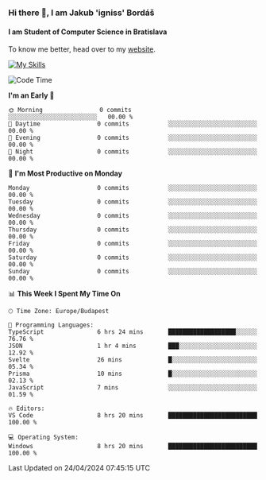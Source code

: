 ### Hi there 👋, I am Jakub 'igniss' Bordáš

#### I am Student of Computer Science in Bratislava
To know me better, head over to my [website](https://bordas.sk).

[![My Skills](https://skillicons.dev/icons?i=js,html,css,figma,svelte,java,kotlin,python,postgresql,typescript,nest,nodejs)](https://bordas.sk)


<!--START_SECTION:waka-->
![Code Time](http://img.shields.io/badge/Code%20Time-1%2C475%20hrs%2037%20mins-blue)

**I'm an Early 🐤** 

```text
🌞 Morning                0 commits           ░░░░░░░░░░░░░░░░░░░░░░░░░   00.00 % 
🌆 Daytime                0 commits           ░░░░░░░░░░░░░░░░░░░░░░░░░   00.00 % 
🌃 Evening                0 commits           ░░░░░░░░░░░░░░░░░░░░░░░░░   00.00 % 
🌙 Night                  0 commits           ░░░░░░░░░░░░░░░░░░░░░░░░░   00.00 % 
```
📅 **I'm Most Productive on Monday** 

```text
Monday                   0 commits           ░░░░░░░░░░░░░░░░░░░░░░░░░   00.00 % 
Tuesday                  0 commits           ░░░░░░░░░░░░░░░░░░░░░░░░░   00.00 % 
Wednesday                0 commits           ░░░░░░░░░░░░░░░░░░░░░░░░░   00.00 % 
Thursday                 0 commits           ░░░░░░░░░░░░░░░░░░░░░░░░░   00.00 % 
Friday                   0 commits           ░░░░░░░░░░░░░░░░░░░░░░░░░   00.00 % 
Saturday                 0 commits           ░░░░░░░░░░░░░░░░░░░░░░░░░   00.00 % 
Sunday                   0 commits           ░░░░░░░░░░░░░░░░░░░░░░░░░   00.00 % 
```


📊 **This Week I Spent My Time On** 

```text
🕑︎ Time Zone: Europe/Budapest

💬 Programming Languages: 
TypeScript               6 hrs 24 mins       ███████████████████░░░░░░   76.76 % 
JSON                     1 hr 4 mins         ███░░░░░░░░░░░░░░░░░░░░░░   12.92 % 
Svelte                   26 mins             █░░░░░░░░░░░░░░░░░░░░░░░░   05.34 % 
Prisma                   10 mins             █░░░░░░░░░░░░░░░░░░░░░░░░   02.13 % 
JavaScript               7 mins              ░░░░░░░░░░░░░░░░░░░░░░░░░   01.59 % 

🔥 Editors: 
VS Code                  8 hrs 20 mins       █████████████████████████   100.00 % 

💻 Operating System: 
Windows                  8 hrs 20 mins       █████████████████████████   100.00 % 
```


 Last Updated on 24/04/2024 07:45:15 UTC
<!--END_SECTION:waka-->
